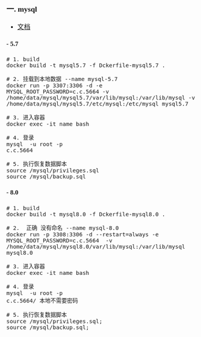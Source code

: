 <span  style="font-family: Simsun,serif; font-size: 17px; ">

### 一. mysql

- [文档](https://hub.docker.com/_/mysql)

#### - 5.7

~~~
# 1. build
docker build -t mysql5.7 -f Dckerfile-mysql5.7 .

# 2. 挂载到本地数据 --name mysql-5.7
docker run -p 3307:3306 -d -e MYSQL_ROOT_PASSWORD=c.c.5664 -v /home/data/mysql/mysql5.7/var/lib/mysql:/var/lib/mysql -v /home/data/mysql/mysql5.7/etc/mysql:/etc/mysql mysql5.7

# 3. 进入容器
docker exec -it name bash

# 4. 登录
mysql  -u root -p
c.c.5664

# 5. 执行恢复数据脚本
source /mysql/privileges.sql
source /mysql/backup.sql
~~~

#### - 8.0

~~~
# 1. build
docker build -t mysql8.0 -f Dckerfile-mysql8.0 .

# 2.  正确 没有命名 --name mysql-8.0
docker run -p 3308:3306 -d --restart=always -e MYSQL_ROOT_PASSWORD=c.c.5664  -v /home/data/mysql/mysql8.0/var/lib/mysql:/var/lib/mysql mysql8.0

# 3. 进入容器
docker exec -it name bash

# 4. 登录
mysql  -u root -p
c.c.5664/ 本地不需要密码

# 5. 执行恢复数据脚本
source /mysql/privileges.sql;
source /mysql/backup.sql;
~~~

</span>
